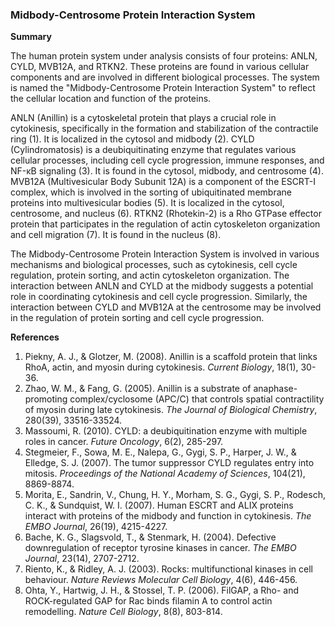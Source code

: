 ### Midbody-Centrosome Protein Interaction System

**Summary**

The human protein system under analysis consists of four proteins: ANLN, CYLD, MVB12A, and RTKN2. These proteins are found in various cellular components and are involved in different biological processes. The system is named the "Midbody-Centrosome Protein Interaction System" to reflect the cellular location and function of the proteins.

ANLN (Anillin) is a cytoskeletal protein that plays a crucial role in cytokinesis, specifically in the formation and stabilization of the contractile ring (1). It is localized in the cytosol and midbody (2). CYLD (Cylindromatosis) is a deubiquitinating enzyme that regulates various cellular processes, including cell cycle progression, immune responses, and NF-κB signaling (3). It is found in the cytosol, midbody, and centrosome (4). MVB12A (Multivesicular Body Subunit 12A) is a component of the ESCRT-I complex, which is involved in the sorting of ubiquitinated membrane proteins into multivesicular bodies (5). It is localized in the cytosol, centrosome, and nucleus (6). RTKN2 (Rhotekin-2) is a Rho GTPase effector protein that participates in the regulation of actin cytoskeleton organization and cell migration (7). It is found in the nucleus (8).

The Midbody-Centrosome Protein Interaction System is involved in various mechanisms and biological processes, such as cytokinesis, cell cycle regulation, protein sorting, and actin cytoskeleton organization. The interaction between ANLN and CYLD at the midbody suggests a potential role in coordinating cytokinesis and cell cycle progression. Similarly, the interaction between CYLD and MVB12A at the centrosome may be involved in the regulation of protein sorting and cell cycle progression.

**References**

1. Piekny, A. J., & Glotzer, M. (2008). Anillin is a scaffold protein that links RhoA, actin, and myosin during cytokinesis. *Current Biology*, 18(1), 30-36.
2. Zhao, W. M., & Fang, G. (2005). Anillin is a substrate of anaphase-promoting complex/cyclosome (APC/C) that controls spatial contractility of myosin during late cytokinesis. *The Journal of Biological Chemistry*, 280(39), 33516-33524.
3. Massoumi, R. (2010). CYLD: a deubiquitination enzyme with multiple roles in cancer. *Future Oncology*, 6(2), 285-297.
4. Stegmeier, F., Sowa, M. E., Nalepa, G., Gygi, S. P., Harper, J. W., & Elledge, S. J. (2007). The tumor suppressor CYLD regulates entry into mitosis. *Proceedings of the National Academy of Sciences*, 104(21), 8869-8874.
5. Morita, E., Sandrin, V., Chung, H. Y., Morham, S. G., Gygi, S. P., Rodesch, C. K., & Sundquist, W. I. (2007). Human ESCRT and ALIX proteins interact with proteins of the midbody and function in cytokinesis. *The EMBO Journal*, 26(19), 4215-4227.
6. Bache, K. G., Slagsvold, T., & Stenmark, H. (2004). Defective downregulation of receptor tyrosine kinases in cancer. *The EMBO Journal*, 23(14), 2707-2712.
7. Riento, K., & Ridley, A. J. (2003). Rocks: multifunctional kinases in cell behaviour. *Nature Reviews Molecular Cell Biology*, 4(6), 446-456.
8. Ohta, Y., Hartwig, J. H., & Stossel, T. P. (2006). FilGAP, a Rho- and ROCK-regulated GAP for Rac binds filamin A to control actin remodelling. *Nature Cell Biology*, 8(8), 803-814.